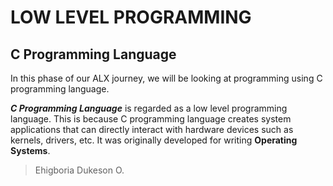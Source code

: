 # LOW LEVEL PROGRAMMING

## C Programming Language

In this phase of our ALX journey, we will be looking at programming using C programming language.

**_C Programming Language_** is regarded as a low level programming language. This is because C programming language creates system applications that can directly interact with hardware devices such as kernels, drivers, etc. It was originally developed for writing **Operating Systems**.

> Ehigboria Dukeson O.
